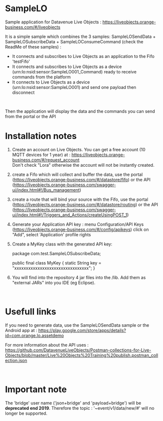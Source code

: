 # SampleLO

Sample application for Datavenue Live Objects : https://liveobjects.orange-business.com/#/liveobjects


It is a simple sample which combines the 3 samples: SampleLOSendData + SampleLOSubscribeData + SampleLOConsumeCommand (check the ReadMe of these samples) : 
- It connects and subscribes to Live Objects as an application to the Fifo 'testFifo'
- It connects and subscribes to Live Objects as a device (urn:lo:nsid:sensor:SampleLO001_Command) ready to receive commands from the platform
- It connects to Live Objects as a device (urn:lo:nsid:sensor:SampleLO001) and send one payload then disconnect
<br>

Then the application will display the data and the commands you can send from the portal or the API<br>


<h1> Installation notes </h1>

1) Create an account on Live Objects. You can get a free account (10 MQTT devices for 1 year) at : <a>https://liveobjects.orange-business.com/#/request_account</a> <br>
Don't check "Lora" otherwise the account will not be instantly created.

2) create a Fifo which will collect and buffer the data, use the portal (<a>https://liveobjects.orange-business.com/#/datastore/fifo</a>) or the API (<a>https://liveobjects.orange-business.com/swagger-ui/index.html#!/Bus_management</a>)

3) create a route that will bind your source with the Fifo, use the portal (<a>https://liveobjects.orange-business.com/#/datastore/routing</a>) or the API (<a>https://liveobjects.orange-business.com/swagger-ui/index.html#!/Triggers_and_Actions/createUsingPOST_1</a>)

4) Generate your Application API key : menu Configuration/API Keys (<a>https://liveobjects.orange-business.com/#/config/apikeys</a>) click on "Add", select 'Application' profile rights

5) Create a MyKey class with the generated API key: 

	package com.test.SampleLOSubscribeData;

	public final class MyKey { 
		static String key = "xxxxxxxxxxxxxxxxxxxxxxxxxxxxxxxx"; 
	}

6) You will find into the repository 4 jar files into the /lib. Add them as "external JARs" into you IDE (eg Eclipse).

<br>
<h1>Usefull links</h1>

If you need to generate data, use the SampleLOSendData sample or the Android app at : <a>https://play.google.com/store/apps/details?id=com.orange.lo.assetdemo</a>

For more information about the API uses : 
<a>https://github.com/DatavenueLiveObjects/Postman-collections-for-Live-Objects/blob/master/Live%20Objects%20Training%20publish.postman_collection.json</a>


<br>
<h1> Important note </h1>

The 'bridge' user name ('json+bridge' and 'payload+bridge') will be **deprecated end 2019**. Therefore the topic : '~event/v1/data/new/#' will no longer be supported.

